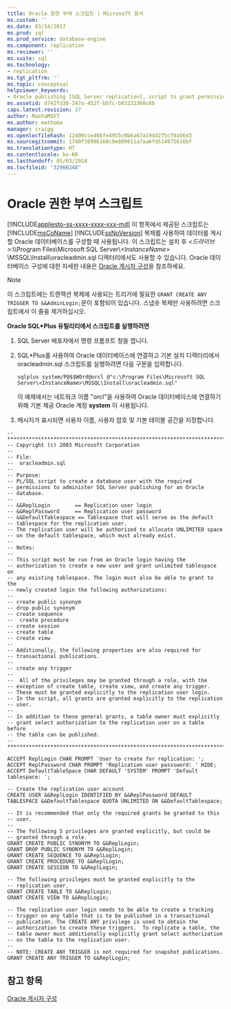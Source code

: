 ```yaml
---
title: Oracle 권한 부여 스크립트 | Microsoft 문서
ms.custom: ''
ms.date: 03/14/2017
ms.prod: sql
ms.prod_service: database-engine
ms.component: replication
ms.reviewer: ''
ms.suite: sql
ms.technology:
- replication
ms.tgt_pltfrm: ''
ms.topic: conceptual
helpviewer_keywords:
- Oracle publishing [SQL Server replication], script to grant permissions
ms.assetid: d742fd30-347a-452f-b5fc-b03232360c6b
caps.latest.revision: 37
author: MashaMSFT
ms.author: mathoma
manager: craigg
ms.openlocfilehash: 12400cce468fe4955c0b6a67a19dd275cf0a56d3
ms.sourcegitcommit: 1740f3090b168c0e809611a7aa6fd514075616bf
ms.translationtype: HT
ms.contentlocale: ko-KR
ms.lasthandoff: 05/03/2018
ms.locfileid: "32960248"
---
```

# <a name="script-to-grant-oracle-permissions"></a>Oracle 권한 부여 스크립트
[!INCLUDE[appliesto-ss-xxxx-xxxx-xxx-md](../../../includes/appliesto-ss-xxxx-xxxx-xxx-md.md)]
  이 항목에서 제공된 스크립트는 [!INCLUDE[msCoName](../../../includes/msconame-md.md)] [!INCLUDE[ssNoVersion](../../../includes/ssnoversion-md.md)] 복제를 사용하여 데이터를 게시할 Oracle 데이터베이스를 구성할 때 사용됩니다. 이 스크립트는 설치 후 *\<드라이브>*:\\\Program Files\Microsoft SQL Server\\*\<InstanceName>* \MSSQL\Install\oracleadmin.sql 디렉터리에서도 사용할 수 있습니다. Oracle 데이터베이스 구성에 대한 자세한 내용은 [Oracle 게시자 구성](../../../relational-databases/replication/non-sql/configure-an-oracle-publisher.md)을 참조하세요.  
  
> [!NOTE]  
>  이 스크립트에는 트랜잭션 복제에 사용되는 트리거에 필요한 `GRANT CREATE ANY TRIGGER TO &&AdminLogin;`문이 포함되어 있습니다. 스냅숏 복제만 사용하려면 스크립트에서 이 줄을 제거하십시오.  
  
 **Oracle SQL\*Plus 유틸리티에서 스크립트를 실행하려면**  
  
1.  SQL Server 배포자에서 명령 프롬프트 창을 엽니다.  
  
2.  SQL*Plus를 사용하여 Oracle 데이터베이스에 연결하고 기본 설치 디렉터리에서 oracleadmin.sql 스크립트를 실행하려면 다음 구문을 입력합니다.  
  
    ```  
    sqlplus system/P@$$W0rd@orcl @"c:\Program Files\Microsoft SQL Server\<InstanceName>\MSSQL\Install\oracleadmin.sql"  
    ```  
  
     이 예제에서는 네트워크 이름 "orcl"을 사용하여 Oracle 데이터베이스에 연결하기 위해 기본 제공 Oracle 계정 **system** 이 사용됩니다.  
  
3.  메시지가 표시되면 사용자 이름, 사용자 암호 및 기본 테이블 공간을 지정합니다.  
  
```  
--***********************************************************************  
-- Copyright (c) 2003 Microsoft Corporation  
--  
-- File:  
--  oracleadmin.sql  
--  
-- Purpose:  
-- PL/SQL script to create a database user with the required   
-- permissions to administer SQL Server publishing for an Oracle  
-- database.  
--  
-- &&ReplLogin        == Replication user login  
-- &&ReplPassword     == Replication user password  
-- &&DefaultTablespace == Tablespace that will serve as the default  
-- tablespace for the replication user.  
-- The replication user will be authorized to allocate UNLIMITED space  
-- on the default tablespace, which must already exist.  
--  
-- Notes:  
--  
-- This script must be run from an Oracle login having the  
-- authorization to create a new user and grant unlimited tablespace on  
-- any existing tablespace. The login must also be able to grant to the  
-- newly created login the following authorizations:  
--  
-- create public synonym  
-- drop public synonym  
-- create sequence  
--  create procedure  
-- create session  
-- create table  
-- create view  
--  
-- Additionally, the following properties are also required for  
-- transactional publications.  
--  
-- create any trigger  
--  
--  All of the privileges may be granted through a role, with the  
-- exception of create table, create view, and create any trigger.  
-- These must be granted explicitly to the replication user login.  
-- In the script, all grants are granted explicitly to the replication  
-- user.  
--  
-- In addition to these general grants, a table owner must explicitly  
-- grant select authorization to the replication user on a table before  
-- the table can be published.  
--  
***********************************************************************  
  
ACCEPT ReplLogin CHAR PROMPT 'User to create for replication: ';  
ACCEPT ReplPassword CHAR PROMPT 'Replication user passsword: ' HIDE;  
ACCEPT DefaultTableSpace CHAR DEFAULT 'SYSTEM' PROMPT 'Default tablespace: ';  
  
-- Create the replication user account  
CREATE USER &&ReplLogin IDENTIFIED BY &&ReplPassword DEFAULT TABLESPACE &&DefaultTablespace QUOTA UNLIMITED ON &&DefaultTablespace;  
  
-- It is recommended that only the required grants be granted to this  
-- user.  
--  
-- The following 5 privileges are granted explicitly, but could be  
-- granted through a role.  
GRANT CREATE PUBLIC SYNONYM TO &&ReplLogin;  
GRANT DROP PUBLIC SYNONYM TO &&ReplLogin;  
GRANT CREATE SEQUENCE TO &&ReplLogin;  
GRANT CREATE PROCEDURE TO &&ReplLogin;  
GRANT CREATE SESSION TO &&ReplLogin;  
  
-- The following privileges must be granted explicitly to the  
-- replication user.  
GRANT CREATE TABLE TO &&ReplLogin;  
GRANT CREATE VIEW TO &&ReplLogin;  
  
-- The replication user login needs to be able to create a tracking  
-- trigger on any table that is to be published in a transactional  
-- publication. The CREATE ANY privilege is used to obtain the  
-- authorization to create these triggers.  To replicate a table, the  
-- table owner must additionally explicitly grant select authorization  
-- on the table to the replication user.  
--  
-- NOTE: CREATE ANY TRIGGER is not required for snapshot publications.  
GRANT CREATE ANY TRIGGER TO &&ReplLogin;  
```  
  
## <a name="see-also"></a>참고 항목  
 [Oracle 게시자 구성](../../../relational-databases/replication/non-sql/configure-an-oracle-publisher.md)  
  
  
